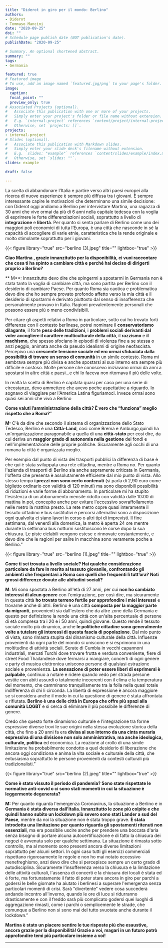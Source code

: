 ```yaml
---
title: "Diderot in giro per il mondo: Berlino"
authors:
- Diderot
- Tommaso Mancini
date: "2020-09-25"
doi: ""
# Schedule page publish date (NOT publication's date).
publishDate: "2020-09-25"

# Summary. An optional shortened abstract.
summary: ""
tags:
- Germania

featured: true
# Featured image
# To use, add an image named `featured.jpg/png` to your page's folder. 
image:
  caption: 
  focal_point: ""
  preview_only: true
# Associated Projects (optional).
#   Associate this publication with one or more of your projects.
#   Simply enter your project's folder or file name without extension.
#   E.g. `internal-project` references `content/project/internal-project/index.md`.
#   Otherwise, set `projects: []`.
projects:
- internal-project
# Slides (optional).
#   Associate this publication with Markdown slides.
#   Simply enter your slide deck's filename without extension.
#   E.g. `slides: "example"` references `content/slides/example/index.md`.
#   Otherwise, set `slides: ""`.
slides: example

draft: false

---
```


La scelta di abbandonare l’Italia e partire verso altri paesi europei alla ricerca di nuove esperienze è sempre più diffusa tra i giovani. È sempre interessante capire le motivazioni che determinano una simile decisione: con Diderot oggi andiamo a Berlino per intervistare Martina, una ragazza di 30 anni che vive ormai da più di 6 anni nella capitale tedesca con la voglia di esprimere le forte differenziazioni sociali, soprattutto a livello di **integrazione** e **libertà**. Per quanto si senta parlare di Berlino come uno dei maggiori poli economici di tutta l’Europa, è una città che nasconde in sé la capacità di accogliere di varie etnie, caratteristica che la rende originale e molto stimolante soprattutto per i giovani.


{{< figure library="true" src="berlino (3).jpeg" title="" lightbox="true" >}}


**Ciao Martina , grazie innanzitutto per la disponibilità, ci vuoi raccontare che cosa ti ha spinto a cambiare città e perché hai deciso di dirigerti proprio a Berlino?**

** M**: Innanzitutto devo dire che  spingermi a spostarmi in Germania non è stata tanto la voglia di cambiare città, ma sono partita per Berlino con il desiderio di cambiare Paese. Per quanto Roma sia caotica e problematica devo dire che ho sempre provato profondo affetto verso la mia città e il desiderio di spostarmi è derivato piuttosto dal senso di insofferenza che personalmente provavo in Italia. 
Ragioni prevalentemente personali che possono essere più o meno condivisibili. 

Per citare gli aspetti relativi a Roma in particolare, sotto cui ho trovato forti differenze con il contesto berlinese, potrei nominare il **conservatorismo dilagante**, il forte **peso delle tradizioni**, i **problemi sociali derivanti dal voler accogliere il carattere multiculturale della città**, il **razzismo** e **il machismo**, che spesso sfociano in episodi di violenza fine a se stessa o anzi peggio, animata anche da pseudo idealismi di origine neofascista. Percepivo una **crescente tensione sociale ed ero ormai sfiduciata dalla possibilità di trovare un senso di comunità** in un simile contesto. Roma mi sembrava sempre più divisa e anche spostarsi al suo interno era sempre più difficile e costoso. Molte persone che conoscevo iniziavano ormai da anni a spostarsi in altre città e paesi...e chi lo faceva non ritornava il più delle volte.

In realtà la scelta di Berlino è capitata quasi per caso per una serie di circostanze, devo ammettere che avevo poche aspettative a riguardo. Io sognavo di viaggiare per l'America Latina figuriamoci. Invece ormai sono quasi sei anni che vivo a Berlino

 
**Come valuti l’amministrazione della città? È vero che “funziona” meglio rispetto che a Roma?**”

**M:** C'è da dire che secondo il sistema di organizzazione dello Stato Tedesco, Berlino è una **Città-Land**, così come Brema e Amburgo,quindi ha un'organizzazione paragonabile a quella di una **città-stato** per così dire, da cui deriva un **maggior grado di autonomia nella gestione** dei fondi e nell'implementazione delle proprie politiche. 
Sicuramente agli occhi di una romana la città è organizzata meglio.

Per esempio dal punto di vista dei trasporti pubblici la differenza di base è che qui è stata sviluppata una rete cittadina, mentre a Roma no. Per quanto l'azienda di trasporti di Berlino sia anche aspramente criticata in Germania, l'offerta che presenta è assolutamente efficiente dal mio punto di vista. Allo stesso tempo **i prezzi non sono certo contenuti** (si parla di 2,90 euro come biglietto ordinario con validità di 120 minuti) ma sono disponibili possibilità di riduzioni e varie forme di abbonamento. In particolare mi ha stupito l'esistenza di un abbonamento mensile ridotto con validità dalle 10:00 di mattina in poi, concepito anche per evitare l'eccessivo sovraffollamento nelle metro la mattina presto. La rete metro copre quasi interamente il tessuto cittadino e bus sostitutivi e percorsi alternativi sono a disposizione ogni qualvolta ci siano lavori in corso o altri tipi di imprevisti. Il fine settimana, dal venerdì alla domenica, la metro è aperta 24 ore mentre durante la settimana bus notturni sostituiscono le corse dopo la sua chiusura. Le piste ciclabili vengono estese e rinnovate costantemente, e devo dire che le ragioni per salire in macchina sono veramente poche a Berlino.”

{{< figure library="true" src="berlino (1).jpeg" title="" lightbox="true" >}}


**Come ti sei trovata a livello sociale?
Hai qualche considerazione particolare da fare in merito al tessuto giovanile, confrontando gli ambienti che frequentavi a Roma con quelli che frequenti lì tutt’ora? Noti grossi differenze dovute alle abitudini sociali?**


**M**: Mi sono spostata a Berlino all'età di 27 anni, per cui **non ho cambiato interessi di alcun genere** con l'emigrazione, per così dire, ma sicuramente in questa città **ho trovato terreno fertile per approfondire i miei interessi** e trovarne anche di altri. Berlino è una città **composta per la maggior parte da migranti**, provenienti sia dall'estero che da altre zone della Germania e questo per definizione la rende una città con un'alta percentuale di persone di età compresa tra i 20 e i 50 anni, quindi giovane. Questo rende il tessuto sociale molto più dinamico, anche **le politiche cittadine sono generalmente volte a tutelare gli interessi di questa fascia di popolazione**. 
Dal mio punto di vista, sono rimasta stupita dal dinamismo culturale della città. Influenze provenienti da ogni parte del mondo si uniscono e si esprimono in una moltitudine di attività sociali. Serate di Cumbia in vecchi capannoni industriali, mercati Turchi dove trovare frutta e verdura conveniente, fiere di street Food Thailandese dove fermarsi a mangiare, concerti di ogni genere e party di musica elettronica uniscono persone di qualsiasi estrazione sociale e provenienza. **La sensazione di poter essere liberi di esprimersi è palpabile**, continuo a notare e ridere quando vedo per strada persone vestite con abiti assurdi o totalmente incoerenti con il clima e la temperatura del momento, che camminano tranquillamente tra la folla nella quasi totale indifferenza di chi li circonda. La libertà di espressione è ancora maggiore se si considera anche il modo in cui la questione di genere è stata affrontata e rifiutata. **Berlino è una delle città in Europa che offre più spazi alla comunità LQGBT** e si cerca di eliminare il più possibile le differenze di genere.

Credo che questo forte dinamismo culturale e l'integrazione tra forme espressive diverse trovi le sue origini nella stessa evoluzione storica della città, che fino a 20 anni fa era **divisa al suo interno da una cinta muraria espressiva di una divisione non solo amministrativa, ma anche ideologica, culturale, politica** ed economica. La reazione al crollo di una simile limitazione ha probabilmente condotto a quel desiderio di liberazione che ancora oggi condiziona e anima la vita sociale e culturale della città, che entusiasma soprattutto le persone provenienti da contesti culturali più tradizionalisti.”


{{< figure library="true" src="berlino (2).jpeg" title="" lightbox="true" >}}

**Come è stato vissuto il periodo di pandemia? Sono state rispettate le normative anti-covid o ci sono stati momenti in cui la situazione è leggermente degenerata?**

**M:** Per quanto riguarda l'emergenza Coronavirus, la situazione a Berlino e in **Germania è stata diversa dall'Italia. Innanzitutto le zone più colpite e che quindi hanno subito un lockdown più severo sono stati Lander a sud del Paese**, mentre da noi la situazione non è stata troppo grave. **È stata introdotta una limitazione per quanto riguarda gli spostamenti ritenuti non essenziali**, ma era possibile uscire anche per prendere una boccata d'aria senza bisogno di portare alcuna autocertificazione e di fatto la chiusura dei negozi è avvenuta solo per qualche settimana. La situazione è rimasta sotto controllo, ma al momento sono presenti ancora diverse limitazioni soprattutto per alcuni settori. In ogni caso tutti gli esercizi commerciali rispettano rigorosamente le regole e non ho mai notato eccessivo menefreghismo, anzi devo dire che si percepisce sempre un certo grado di autodisciplina. Sicuramente l'insofferenza verso la chiusura e la limitazione delle attività culturali, l'assenza di concerti e la chiusura dei locali è stata ed è forte, ma fortunatamente il fatto di poter stare ancora in giro per parchi a godersi le belle giornate ha aiutato i berlinesi a superare l'emergenza senza particolari momenti di crisi. Sarà "divertente" vedere cosa succederà andando incontro all'inverno, quando le ore di luce si ridurranno drasticamente e con il freddo sarà più complicato godersi quei luoghi di aggregazione rimasti, come i parchi o semplicemente le strade, che comunque a Berlino non si sono mai del tutto svuotate anche durante il lockdown.”

**Martina è stato un piacere sentire le tue risposte più che esaustive, ancora grazie per la disponibilità!
Grazie a voi, magari in un futuro potrò approfondire temi più particolare insieme a voi!**


---
